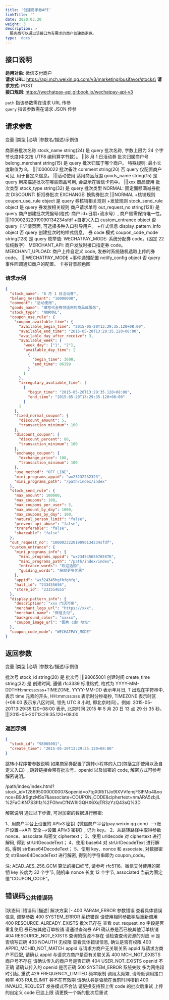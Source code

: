 ```yaml
---
title: '创建商家券API'
linkTitle: ''
date: 2020.03.20
weight: 3
description: >
  服务商可以通过该接口为有需求的商户创建商家券。
type: 'docs'
---
```


## 接口说明

**适用对象**: 微信支付商户\
**请求 URL**: https://api.mch.weixin.qq.com/v3/marketing/busifavor/stocks\
**请求方式**: POST\
**接口规则**: https://wechatpay-api.gitbook.io/wechatpay-api-v3

`path` 指该参数需在请求 URL 传参\
`query` 指该参数需在请求 JSON 传参

## 请求参数

变量 |类型 |必填 |参数名/描述/示例值

商家券批次名称 stock_name string(24) 是 query 批次名称, 字数上限为 24 个字节长度(中文按 UTF8 编码算字节数）。
|||8 月 1 日活动券
批次归属商户号 belong_merchant string(15) 是 query 批次归属于哪个商户。
特殊规则: 最小长度取值为 8。
|||10000022
批次备注 comment string(20) 否 query 仅配置商户可见, 用于自定义信息。
|||活动使用
适用商品范围 goods_name string(15) 是 query 用来描述批次在哪些商品可用, 会显示在微信卡包中。
|||xxx 商品使用
批次类型 stock_type string(32) 是 query 批次类型
NORMAL: 固定面额满减券批次
DISCOUNT: 折扣券批次
EXCHANGE: 换购券批次
|||NORMAL +核销规则 coupon_use_rule object 是 query 券核销相关规则 +发放规则 stock_send_rule object 是 query 券发放相关规则
商户请求单号 out_request_no string(128) 是 query 商户创建批次凭据号(格式: 商户 id+日期+流水号）, 商户侧需保持唯一性。
|||100002322019090134234sfdf +自定义入口 custom_entrance object 否 query 卡详情页面, 可选择多种入口引导用户。 +样式信息 display_pattern_info object 否 query 创建批次时的样式信息。
券 code 模式 coupon_code_mode string(128) 是 query 枚举值:
WECHATPAY_MODE: 系统分配券 code。(固定 22 位纯数字）
MERCHANT_API: 商户发放时接口指定券 code。
MERCHANT_UPLOAD: 商户上传自定义 code, 发券时系统随机选取上传的券 code。
|||WECHATPAY_MODE +事件通知配置 notify_config object 否 query 事件回调通知商户的配置。
卡券背景颜色图

### 请求示例

```json
{
  "stock_name": "8 月 1 日活动券",
  "belong_merchant": "10000098",
  "comment": "活动使用",
  "goods_name": "填写代金券可适用的商品或服务",
  "stock_type": "NORMAL",
  "coupon_use_rule": {
    "coupon_available_time": {
      "available_begin_time": "2015-05-20T13:29:35.120+08:00",
      "available_end_time": "2015-05-20T13:29:35.120+08:00",
      "available_day_after_receive": 3,
      "available_week": {
        "week_day": ["1", "2"],
        "available_day_time": [
          {
            "begin_time": 3600,
            "end_time": 86399
          }
        ]
      },
      "irregulary_avaliable_time": [
        {
          "begin_time": "2015-05-20T13:29:35.120+08:00",
          "end_time": "2015-05-20T13:29:35.120+08:00"
        }
      ]
    },
    "fixed_normal_coupon": {
      "discount_amount": 5,
      "transaction_minimum": 100
    },
    "discount_coupon": {
      "discount_percent": 88,
      "transaction_minimum": 100
    },
    "exchange_coupon": {
      "exchange_price": 100,
      "transaction_minimum": 100
    },
    "use_method": "OFF_LINE",
    "mini_programs_appid": "wx23232232323",
    "mini_programs_path": "/path/index/index"
  },
  "stock_send_rule": {
    "max_amount": 100000,
    "max_coupons": 100,
    "max_coupons_per_user": 5,
    "max_amount_by_day": 1000,
    "max_coupons_by_day": 100,
    "natural_person_limit": "false",
    "prevent_api_abuse": "false",
    "transferable": "false",
    "shareable": "false"
  },
  "out_request_no": "100002322019090134234sfdf",
  "custom_entrance": {
    "mini_programs_info": {
      "mini_programs_appid": "wx234545656765876",
      "mini_programs_path": "/path/index/index",
      "entrance_words": "欢迎选购",
      "guiding_words": "获取更多优惠"
    },
    "appid": "wx324345hgfhfghfg",
    "hall_id": "233455656",
    "store_id": "233554655"
  },
  "display_pattern_info": {
    "description": "xxx 门店可用",
    "merchant_logo_url": "https://xxx",
    "merchant_name": "微信支付",
    "background_color": "xxxxx",
    "coupon_image_url": "图片 cdn 地址"
  },
  "coupon_code_mode": "WECHATPAY_MODE"
}
```

## 返回参数

变量 |类型 |必填 |参数名/描述/示例值

批次号 stock_id string(20) 是 批次号
|||98065001
创建时间 create_time string(32) 是 创建时间, 遵循 rfc3339 标准格式, 格式为 YYYY-MM-DDTHH:mm:ss:sss+TIMEZONE, YYYY-MM-DD 表示年月日, T 出现在字符串中, 表示 time 元素的开头, HH:mm:ss:sss 表示时分秒毫秒, TIMEZONE 表示时区(+08:00 表示东八区时间, 领先 UTC 8 小时, 即北京时间）。例如: 2015-05-20T13:29:35.120+08:00 表示, 北京时间 2015 年 5 月 20 日 13 点 29 分 35 秒。
|||2015-05-20T13:29:35.120+08:00

### 返回示例

```json
{
  "stock_id": "98065001",
  "create_time": "2015-05-20T13:29:35.120+08:00"
}
```

跳转小程序带参数说明
如果商家券配置了跳转小程序的入口(包括立即使用以及自定义入口）, 跳转链接会带有批次号、openid 以及加密的 code, 解密方式可参考解密说明。

/path/index/index.html?stock_id=128695000000007&openid=o7tgX0RiTlJo9IXVVfemjFSlFMo4&nonce=B9Jr9gtzMSs7&associate=COUPON_CODE&ciphertext=nmARA5zbjlL%2FaCiKN7S3h1z%2FGhmCfNW9IGQHX6XqTR3zYzQ43sQ%3D

解密说明
通过以下步骤, 可对加密的数据进行解密:

1、用商户平台上设置的 APIv3 密钥【微信商户平台(pay.weixin.qq.com）—>账户设置—>API 安全—>设置 APIv3 密钥】, 记为 key。
2、从跳转路径中取得参数 nonce、associate 和密文 ciphertext；
3、使用 urldecode 对 ciphertext 进行解码, 得到 strUrlDecodeText；
4、使用 base64 对 strUrlDecodeText 进行解码, 得到 strBase64DecodeText；
5、使用 key、nonce 和 associate, 对数据密文 strBase64DecodeText 进行解密, 得到的字符串即为 coupon_code。

注: AEAD_AES_256_GCM 算法的接口细节, 请参考 rfc5116。微信支付使用的密钥 key 长度为 32 个字节, 随机串 nonce 长度 12 个字节, associated 当前为固定值"COUPON_CODE"。

## 错误码<sub>公共错误码</sub>

|状态码 |错误码 |描述| 解决方案
|-
400 PARAM_ERROR 参数错误 查看具体错误信息, 调整参数
400 SYSTEM_ERROR 系统错误 请使用相同参数稍后重新调用
400 RESOURCE_ALREADY_EXISTS 批次已存在 查看 out_request_no 字段是否重复使用
券已被其他订单核销 请通过查询券 API 确认券是否已被其他订单核销
404 RESOURCE_NOT_EXISTS 查询的资源不存在 请检查查询资源的对应 id 是否填写正确
403 NOAUTH 无权限 查看具体错误信息, 确认是否有权限
400 APPID_MCHID_NOT_MATCH appid 与请求方商户无关联关系 appid 与请求方商户不匹配, 请确认 appid 与请求方商户是否有关联关系
400 MCH_NOT_EXISTS 商户号不存在 请确认传入的商户号是否正确
404 USER_NOT_EXISTS openid 不正确 请确认传入的 openid 是否正确
500 SYSTEM_ERROR 系统失败 多为网络超时引起, 重试
429 FREQUENCY_LIMITED 频率限制 调用太频繁, 请降低调用接口频率
403 RULELIMIT 券不在有效期 请确认券是否能在当前时间核销
400 INVALID_REQUEST 发券模式不合法 请更换支持预上传 code 的批次后重试
上传的自定义 code 已达上限 请更换一个新的批次后重试
